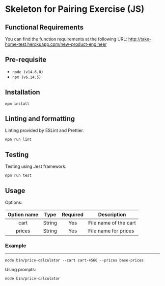 # Skeleton for Pairing Exercise (JS)

## Functional Requirements

You can find the function requirements at the following URL:
http://take-home-test.herokuapp.com/new-product-engineer

## Pre-requisite

- `node (v14.6.0)`
- `npm (v6.14.5)`

## Installation

```
npm install
```

## Linting and formatting

Linting provided by ESLint and Prettier.

```
npm run lint
```

## Testing

Testing using Jest framework.

```
npm run test
```

## Usage

Options:

| Option name | Type   | Required | Description           |
| :---------: | ------ | :------: | --------------------- |
|    cart     | String |   Yes    | File name of the cart |
|   prices    | String |   Yes    | File name for prices  |

### Example

---

```
node bin/price-calculator --cart cart-4560 --prices base-prices
```

Using prompts:

```
node bin/price-calculator
```
